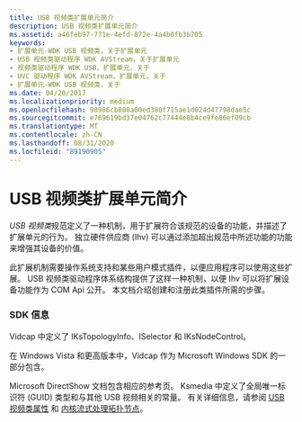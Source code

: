 ```yaml
---
title: USB 视频类扩展单元简介
description: USB 视频类扩展单元简介
ms.assetid: a46feb97-771e-4efd-872e-4a4b0fb3b705
keywords:
- 扩展单元-WDK USB 视频类，关于扩展单元
- USB 视频类驱动程序 WDK AVStream，关于扩展单元
- 视频类驱动程序 WDK USB，扩展单元，关于
- UVC 驱动程序 WDK AVStream，扩展单元，关于
- 扩展单元-WDK USB 视频类，关于
ms.date: 04/20/2017
ms.localizationpriority: medium
ms.openlocfilehash: 98986cb808a00ed380f715ae1d024d47798dae5c
ms.sourcegitcommit: e769619bd37e04762c77444e8b4ce9fe86ef09cb
ms.translationtype: MT
ms.contentlocale: zh-CN
ms.lasthandoff: 08/31/2020
ms.locfileid: "89190905"
---
```

# <a name="introduction-to-usb-video-class-extension-units"></a>USB 视频类扩展单元简介


*USB 视频类*规范定义了一种机制，用于扩展符合该规范的设备的功能，并描述了扩展单元的行为。 独立硬件供应商 (Ihv) 可以通过添加超出规范中所述功能的功能来增强其设备的价值。

此扩展机制需要操作系统支持和某些用户模式插件，以便应用程序可以使用这些扩展。 USB 视频类驱动程序体系结构提供了这样一种机制，以便 Ihv 可以将扩展设备功能作为 COM Api 公开。 本文档介绍创建和注册此类插件所需的步骤。

### <a name="sdk-information"></a>SDK 信息

Vidcap 中定义了 IKsTopologyInfo、ISelector 和 IKsNodeControl。

在 Windows Vista 和更高版本中，Vidcap 作为 Microsoft Windows SDK 的一部分包含。

Microsoft DirectShow 文档包含相应的参考页。 Ksmedia 中定义了全局唯一标识符 (GUID) 类型和与其他 USB 视频相关的常量。 有关详细信息，请参阅 [USB 视频类属性](usb-video-class-properties.md) 和 [内核流式处理拓扑节点](./kernel-streaming-topology-nodes.md)。

 

